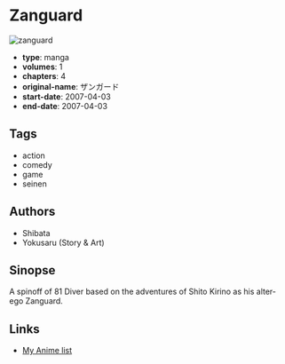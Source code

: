 # Zanguard

![zanguard](https://cdn.myanimelist.net/images/manga/3/223094.jpg)

-   **type**: manga
-   **volumes**: 1
-   **chapters**: 4
-   **original-name**: ザンガード
-   **start-date**: 2007-04-03
-   **end-date**: 2007-04-03

## Tags

-   action
-   comedy
-   game
-   seinen

## Authors

-   Shibata
-   Yokusaru (Story & Art)

## Sinopse

A spinoff of 81 Diver based on the adventures of Shito Kirino as his alter-ego Zanguard.

## Links

-   [My Anime list](https://myanimelist.net/manga/116877/Zanguard)
